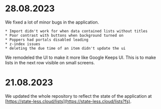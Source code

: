 # 28.08.2023

We fixed a lot of minor bugs in the application.  

    * Import didn't work for when data contained lists without titles
    * Poor contrast with buttons when background turned on
    * Poppers had portals disabled leading
    * z-index issues
    * deleting the due time of an item didn't update the ui
  
We remodeled the UI to make it more like Google Keeps UI. This is to make lists in the next row visible on small screens.


# 21.08.2023

We updated the whole repository to reflect the state of the application at [https://state-less.cloud/lists](https://state-less.cloud/lists?fs).
